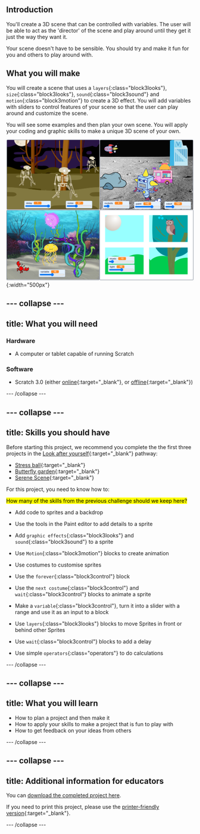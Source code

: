 ## Introduction
You'll create a 3D scene that can be controlled with variables. The user will be able to act as the 'director' of the scene and play around until they get it just the way they want it. 

Your scene doesn't have to be sensible. You should try and make it fun for you and others to play around with. 

## What you will make
You will create a scene that uses a `layers`{:class="block3looks"}, `size`{:class="block3looks"}, `sound`{:class="block3sound"} and `motion`{:class="block3motion"} to create a 3D effect. You will add variables with sliders to control features of your scene so that the user can play around and customize the scene. 

You will see some examples and then plan your own scene. You will apply your coding and graphic skills to make a unique 3D scene of your own.  

![Collage of completed projects](images/showcase_static.png){:width="500px"}

--- collapse ---
---
title: What you will need
---
### Hardware

+ A computer or tablet capable of running Scratch

### Software

+ Scratch 3.0 (either [online](http://rpf.io/scratchon){:target="_blank"}, or [offline](http://rpf.io/scratchoff){:target="_blank"})

--- /collapse ---

--- collapse ---
---
title: Skills you should have
---
Before starting this project, we recommend you complete the the first three projects in the [Look after yourself](https://projects.raspberrypi.org/en/pathways/look-after-yourself){:target="_blank"} pathway: 
+ [Stress ball](https://learning-admin.raspberrypi.org/en/projects/stress-ball){:target="_blank"}
+ [Butterfly garden](https://learning-admin.raspberrypi.org/en/projects/butterfly-garden){:target="_blank"}
+ [Serene Scene](https://learning-admin.raspberrypi.org/en/projects/serene-scene){:target="_blank"}

For this project, you need to know how to:  

<mark>How many of the skills from the previous challenge should we keep here?</mark>
+ Add code to sprites and a backdrop
+ Use the tools in the Paint editor to add details to a sprite
+ Add `graphic effects`{:class="block3looks"} and `sound`{:class="block3sound"} to a sprite
+ Use `Motion`{:class="block3motion"} blocks to create animation
+ Use costumes to customise sprites
+ Use the `forever`{:class="block3control"} block
+ Use the `next costume`{:class="block3control"} and `wait`{:class="block3control"} blocks to animate a sprite


+ Make a `variable`{:class="block3control"}, turn it into a slider with a range and use it as an input to a block
+ Use `layers`{:class="block3looks"} blocks to move Sprites in front or behind other Sprites
+ Use `wait`{:class="block3control"} blocks to add a delay 
+ Use simple `operators`{:class="operators"} to do calculations

--- /collapse ---

--- collapse ---
---
title: What you will learn
---

+ How to plan a project and then make it
+ How to apply your skills to make a project that is fun to play with
+ How to get feedback on your ideas from others

--- /collapse ---

--- collapse ---
---
title: Additional information for educators
---

You can [download the completed project here](http://rpf.io/p/en/make-a-difference-get).

If you need to print this project, please use the [printer-friendly version](https://projects.raspberrypi.org/en/projects/make-a-difference/print){:target="_blank"}.

--- /collapse ---


